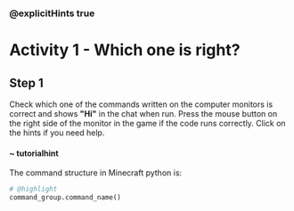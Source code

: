 ### @explicitHints true

# Activity 1 - Which one is right?

## Step 1
Check which one of the commands written on the computer monitors is correct and shows **"Hi"** in the chat when run.
Press the mouse button on the right side of the monitor in the game if the code runs correctly.
Click on the hints if you need help.

#### ~ tutorialhint 
The command structure in Minecraft python is:
```python
# @highlight
command_group.command_name()
```
